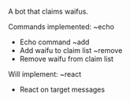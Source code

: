 
A bot that claims waifus.


Commands implemented:
~echo <message> 
- Echo command
~add <waifu>
- Add waifu to claim list
~remove <waifu>
- Remove waifu from claim list


Will implement:
~react <message>
- React on target messages
